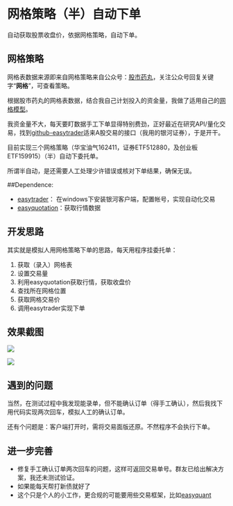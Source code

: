 # 网格策略（半）自动下单
自动获取股票收盘价，依据网格策略，自动下单。



## 网格策略
网格表数据来源即来自网格策略来自公众号：[股市药丸](http://weixin.sogou.com/weixin?type=1&s_from=input&query=%E8%82%A1%E5%B8%82%E8%8D%AF%E4%B8%B8&ie=utf8&_sug_=y&_sug_type_=&w=01019900&sut=11768&sst0=1506520645458&lkt=7%2C1506520634975%2C1506520645356)，关注公众号回复关键字“**网格**”，可查看策略。

根据股市药丸的网格表数据，结合我自己计划投入的资金量，我做了适用自己的[网格模型](https://github.com/luyh/test_easytrade/blob/master/%E7%BD%91%E6%A0%BC%E6%A8%A1%E5%9E%8B.numbers)。

我资金量不大，每天要盯数据手工下单显得特别费劲，正好最近在研究API/量化交易，找到[github-easytrader](https://github.com/shidenggui/easytrader)适来A股交易的接口（我用的银河证券），于是开干。

目前实现三个网格策略（华宝油气162411，证券ETF512880，及创业板ETF159915）（半）自动下委托单。

所谓半自动，是还需要人工处理少许错误或核对下单结果，确保无误。

##Dependence:

- [easytrader](https://github.com/shidenggui/easytrader)：
在windows下安装银河客户端，配置帐号，实现自动化交易
- [easyquotation](https://github.com/shidenggui/easyquotation)：获取行情数据


## 开发思路
其实就是模拟人用网格策略下单的思路，每天用程序挂委托单：
1. 获取（录入）网格表
2. 设置交易量
2. 利用easyquotation获取行情，获取收盘价
3. 查找所在网格位置
4. 获取网格交易价
5. 调用easytrader实现下单

## 效果截图
![](https://ooo.0o0.ooo/2017/11/08/5a03240a8e514.png)

![](https://i.loli.net/2017/11/08/5a0324426d557.png)



## 遇到的问题
当然，在测试过程中我发现能录单，但不能确认订单（得手工确认），然后我找下用代码实现两次回车，模拟人工的确认订单。

还有个问题是：客户端打开时，需将交易面版还原。不然程序不会执行下单。

## 进一步完善
- 修复手工确认订单两次回车的问题，这样可返回交易单号。群友已给出解决方案，我还未测试验证。
- 如果能每天帮打新债就好了
- 这个只是个人的小工作，更合规的可能要用些交易框架，比如[easyquant](https://github.com/shidenggui/easyquant)
